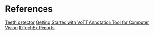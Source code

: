 # References

[Teeth detector](https://github.com/clemkoa/tooth-detection)
[Getting Started with VoTT Annotation Tool for Computer Vision](https://blog.roboflow.com/vott/)
[IDTechEx Reports](https://www.idtechex.com/)
